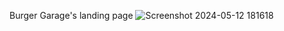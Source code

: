 Burger Garage's landing page
![Screenshot 2024-05-12 181618](https://github.com/Jhoneric12/burger-website/assets/95606482/f6d9309b-9b2b-4692-af4b-08978cf1a0b4)
